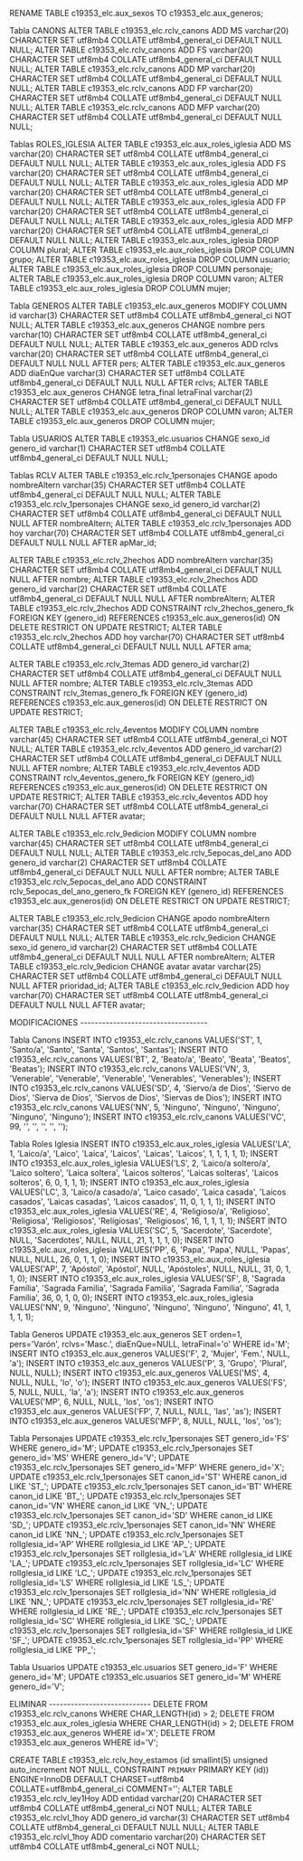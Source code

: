 RENAME TABLE c19353_elc.aux_sexos TO c19353_elc.aux_generos;

Tabla CANONS
ALTER TABLE c19353_elc.rclv_canons ADD MS varchar(20) CHARACTER SET utf8mb4 COLLATE utf8mb4_general_ci DEFAULT NULL NULL;
ALTER TABLE c19353_elc.rclv_canons ADD FS varchar(20) CHARACTER SET utf8mb4 COLLATE utf8mb4_general_ci DEFAULT NULL NULL;
ALTER TABLE c19353_elc.rclv_canons ADD MP varchar(20) CHARACTER SET utf8mb4 COLLATE utf8mb4_general_ci DEFAULT NULL NULL;
ALTER TABLE c19353_elc.rclv_canons ADD FP varchar(20) CHARACTER SET utf8mb4 COLLATE utf8mb4_general_ci DEFAULT NULL NULL;
ALTER TABLE c19353_elc.rclv_canons ADD MFP varchar(20) CHARACTER SET utf8mb4 COLLATE utf8mb4_general_ci DEFAULT NULL NULL;

Tablas ROLES_IGLESIA
ALTER TABLE c19353_elc.aux_roles_iglesia ADD MS varchar(20) CHARACTER SET utf8mb4 COLLATE utf8mb4_general_ci DEFAULT NULL NULL;
ALTER TABLE c19353_elc.aux_roles_iglesia ADD FS varchar(20) CHARACTER SET utf8mb4 COLLATE utf8mb4_general_ci DEFAULT NULL NULL;
ALTER TABLE c19353_elc.aux_roles_iglesia ADD MP varchar(20) CHARACTER SET utf8mb4 COLLATE utf8mb4_general_ci DEFAULT NULL NULL;
ALTER TABLE c19353_elc.aux_roles_iglesia ADD FP varchar(20) CHARACTER SET utf8mb4 COLLATE utf8mb4_general_ci DEFAULT NULL NULL;
ALTER TABLE c19353_elc.aux_roles_iglesia ADD MFP varchar(20) CHARACTER SET utf8mb4 COLLATE utf8mb4_general_ci DEFAULT NULL NULL;
ALTER TABLE c19353_elc.aux_roles_iglesia DROP COLUMN plural;
ALTER TABLE c19353_elc.aux_roles_iglesia DROP COLUMN grupo;
ALTER TABLE c19353_elc.aux_roles_iglesia DROP COLUMN usuario;
ALTER TABLE c19353_elc.aux_roles_iglesia DROP COLUMN personaje;
ALTER TABLE c19353_elc.aux_roles_iglesia DROP COLUMN varon;
ALTER TABLE c19353_elc.aux_roles_iglesia DROP COLUMN mujer;

Tabla GENEROS
ALTER TABLE c19353_elc.aux_generos MODIFY COLUMN id varchar(3) CHARACTER SET utf8mb4 COLLATE utf8mb4_general_ci NOT NULL;
ALTER TABLE c19353_elc.aux_generos CHANGE nombre pers varchar(10) CHARACTER SET utf8mb4 COLLATE utf8mb4_general_ci DEFAULT NULL NULL;
ALTER TABLE c19353_elc.aux_generos ADD rclvs varchar(20) CHARACTER SET utf8mb4 COLLATE utf8mb4_general_ci DEFAULT NULL NULL AFTER pers;
ALTER TABLE c19353_elc.aux_generos ADD diaEnQue varchar(3) CHARACTER SET utf8mb4 COLLATE utf8mb4_general_ci DEFAULT NULL NULL AFTER rclvs;
ALTER TABLE c19353_elc.aux_generos CHANGE letra_final letraFinal varchar(2) CHARACTER SET utf8mb4 COLLATE utf8mb4_general_ci DEFAULT NULL NULL;
ALTER TABLE c19353_elc.aux_generos DROP COLUMN varon;
ALTER TABLE c19353_elc.aux_generos DROP COLUMN mujer;

Tabla USUARIOS
ALTER TABLE c19353_elc.usuarios CHANGE sexo_id genero_id varchar(1) CHARACTER SET utf8mb4 COLLATE utf8mb4_general_ci DEFAULT NULL NULL;

Tablas RCLV
ALTER TABLE c19353_elc.rclv_1personajes CHANGE apodo nombreAltern varchar(35) CHARACTER SET utf8mb4 COLLATE utf8mb4_general_ci DEFAULT NULL NULL;
ALTER TABLE c19353_elc.rclv_1personajes CHANGE sexo_id genero_id varchar(2) CHARACTER SET utf8mb4 COLLATE utf8mb4_general_ci DEFAULT NULL NULL AFTER nombreAltern;
ALTER TABLE c19353_elc.rclv_1personajes ADD hoy varchar(70) CHARACTER SET utf8mb4 COLLATE utf8mb4_general_ci DEFAULT NULL NULL AFTER apMar_id;

ALTER TABLE c19353_elc.rclv_2hechos ADD nombreAltern varchar(35) CHARACTER SET utf8mb4 COLLATE utf8mb4_general_ci DEFAULT NULL NULL AFTER nombre;
ALTER TABLE c19353_elc.rclv_2hechos ADD genero_id varchar(2) CHARACTER SET utf8mb4 COLLATE utf8mb4_general_ci DEFAULT NULL NULL AFTER nombreAltern;
ALTER TABLE c19353_elc.rclv_2hechos ADD CONSTRAINT rclv_2hechos_genero_fk FOREIGN KEY (genero_id) REFERENCES c19353_elc.aux_generos(id) ON DELETE RESTRICT ON UPDATE RESTRICT;
ALTER TABLE c19353_elc.rclv_2hechos ADD hoy varchar(70) CHARACTER SET utf8mb4 COLLATE utf8mb4_general_ci DEFAULT NULL NULL AFTER ama;

ALTER TABLE c19353_elc.rclv_3temas ADD genero_id varchar(2) CHARACTER SET utf8mb4 COLLATE utf8mb4_general_ci DEFAULT NULL NULL AFTER nombre;
ALTER TABLE c19353_elc.rclv_3temas ADD CONSTRAINT rclv_3temas_genero_fk FOREIGN KEY (genero_id) REFERENCES c19353_elc.aux_generos(id) ON DELETE RESTRICT ON UPDATE RESTRICT;

ALTER TABLE c19353_elc.rclv_4eventos MODIFY COLUMN nombre varchar(45) CHARACTER SET utf8mb4 COLLATE utf8mb4_general_ci NOT NULL;
ALTER TABLE c19353_elc.rclv_4eventos ADD genero_id varchar(2) CHARACTER SET utf8mb4 COLLATE utf8mb4_general_ci DEFAULT NULL NULL AFTER nombre;
ALTER TABLE c19353_elc.rclv_4eventos ADD CONSTRAINT rclv_4eventos_genero_fk FOREIGN KEY (genero_id) REFERENCES c19353_elc.aux_generos(id) ON DELETE RESTRICT ON UPDATE RESTRICT;
ALTER TABLE c19353_elc.rclv_4eventos ADD hoy varchar(70) CHARACTER SET utf8mb4 COLLATE utf8mb4_general_ci DEFAULT NULL NULL AFTER avatar;

ALTER TABLE c19353_elc.rclv_9edicion MODIFY COLUMN nombre varchar(45) CHARACTER SET utf8mb4 COLLATE utf8mb4_general_ci DEFAULT NULL NULL;
ALTER TABLE c19353_elc.rclv_5epocas_del_ano ADD genero_id varchar(2) CHARACTER SET utf8mb4 COLLATE utf8mb4_general_ci DEFAULT NULL NULL AFTER nombre;
ALTER TABLE c19353_elc.rclv_5epocas_del_ano ADD CONSTRAINT rclv_5epocas_del_ano_genero_fk FOREIGN KEY (genero_id) REFERENCES c19353_elc.aux_generos(id) ON DELETE RESTRICT ON UPDATE RESTRICT;

ALTER TABLE c19353_elc.rclv_9edicion CHANGE apodo nombreAltern varchar(35) CHARACTER SET utf8mb4 COLLATE utf8mb4_general_ci DEFAULT NULL NULL;
ALTER TABLE c19353_elc.rclv_9edicion CHANGE sexo_id genero_id varchar(2) CHARACTER SET utf8mb4 COLLATE utf8mb4_general_ci DEFAULT NULL NULL AFTER nombreAltern;
ALTER TABLE c19353_elc.rclv_9edicion CHANGE avatar avatar varchar(25) CHARACTER SET utf8mb4 COLLATE utf8mb4_general_ci DEFAULT NULL NULL AFTER prioridad_id;
ALTER TABLE c19353_elc.rclv_9edicion ADD hoy varchar(70) CHARACTER SET utf8mb4 COLLATE utf8mb4_general_ci DEFAULT NULL NULL AFTER avatar;

MODIFICACIONES -----------------------------------

Tabla Canons
INSERT INTO c19353_elc.rclv_canons VALUES('ST', 1, 'Santo/a', 'Santo', 'Santa', 'Santos', 'Santas');
INSERT INTO c19353_elc.rclv_canons VALUES('BT', 2, 'Beato/a', 'Beato', 'Beata', 'Beatos', 'Beatas');
INSERT INTO c19353_elc.rclv_canons VALUES('VN', 3, 'Venerable', 'Venerable', 'Venerable', 'Venerables', 'Venerables');
INSERT INTO c19353_elc.rclv_canons VALUES('SD', 4, 'Siervo/a de Dios', 'Siervo de Dios', 'Sierva de Dios', 'Siervos de Dios', 'Siervas de Dios');
INSERT INTO c19353_elc.rclv_canons VALUES('NN', 5, 'Ninguno', 'Ninguno', 'Ninguno', 'Ninguno', 'Ninguno');
INSERT INTO c19353_elc.rclv_canons VALUES('VC', 99, '', '', '', '', '');

Tabla Roles Iglesia
INSERT INTO c19353_elc.aux_roles_iglesia VALUES('LA', 1, 'Laico/a', 'Laico', 'Laica', 'Laicos', 'Laicas', 'Laicos', 1, 1, 1, 1, 1);
INSERT INTO c19353_elc.aux_roles_iglesia VALUES('LS', 2, 'Laico/a soltero/a', 'Laico soltero', 'Laica soltera', 'Laicos solteros', 'Laicas solteras', 'Laicos solteros', 6, 0, 1, 1, 1);
INSERT INTO c19353_elc.aux_roles_iglesia VALUES('LC', 3, 'Laico/a casado/a', 'Laico casado', 'Laica casada', 'Laicos casados', 'Laicas casadas', 'Laicos casados', 11, 0, 1, 1, 1);
INSERT INTO c19353_elc.aux_roles_iglesia VALUES('RE', 4, 'Religioso/a', 'Religioso', 'Religiosa', 'Religiosos', 'Religiosas', 'Religiosos', 16, 1, 1, 1, 1);
INSERT INTO c19353_elc.aux_roles_iglesia VALUES('SC', 5, 'Sacerdote', 'Sacerdote', NULL, 'Sacerdotes', NULL, NULL, 21, 1, 1, 1, 0);
INSERT INTO c19353_elc.aux_roles_iglesia VALUES('PP', 6, 'Papa', 'Papa', NULL, 'Papas', NULL, NULL, 26, 0, 1, 1, 0);
INSERT INTO c19353_elc.aux_roles_iglesia VALUES('AP', 7, 'Apóstol', 'Apóstol', NULL, 'Apóstoles', NULL, NULL, 31, 0, 1, 1, 0);
INSERT INTO c19353_elc.aux_roles_iglesia VALUES('SF', 8, 'Sagrada Familia', 'Sagrada Familia', 'Sagrada Familia', 'Sagrada Familia', 'Sagrada Familia', 36, 0, 1, 0, 0);
INSERT INTO c19353_elc.aux_roles_iglesia VALUES('NN', 9, 'Ninguno', 'Ninguno', 'Ninguno', 'Ninguno', 'Ninguno', 41, 1, 1, 1, 1);

Tabla Generos
UPDATE c19353_elc.aux_generos SET orden=1, pers='Varón', rclvs='Masc.', diaEnQue=NULL, letraFinal='o' WHERE id='M';
INSERT INTO c19353_elc.aux_generos VALUES('F', 2, 'Mujer', 'Fem.', NULL, 'a');
INSERT INTO c19353_elc.aux_generos VALUES('P', 3, 'Grupo', 'Plural', NULL, NULL);
INSERT INTO c19353_elc.aux_generos VALUES('MS', 4, NULL, NULL, 'lo', 'o');
INSERT INTO c19353_elc.aux_generos VALUES('FS', 5, NULL, NULL, 'la', 'a');
INSERT INTO c19353_elc.aux_generos VALUES('MP', 6, NULL, NULL, 'los', 'os');
INSERT INTO c19353_elc.aux_generos VALUES('FP', 7, NULL, NULL, 'las', 'as');
INSERT INTO c19353_elc.aux_generos VALUES('MFP', 8, NULL, NULL, 'los', 'os');

Tabla Personajes
UPDATE c19353_elc.rclv_1personajes SET genero_id='FS' WHERE genero_id='M';
UPDATE c19353_elc.rclv_1personajes SET genero_id='MS' WHERE genero_id='V';
UPDATE c19353_elc.rclv_1personajes SET genero_id='MFP' WHERE genero_id='X';
UPDATE c19353_elc.rclv_1personajes SET canon_id='ST' WHERE canon_id LIKE 'ST_';
UPDATE c19353_elc.rclv_1personajes SET canon_id='BT' WHERE canon_id LIKE 'BT_';
UPDATE c19353_elc.rclv_1personajes SET canon_id='VN' WHERE canon_id LIKE 'VN_';
UPDATE c19353_elc.rclv_1personajes SET canon_id='SD' WHERE canon_id LIKE 'SD_';
UPDATE c19353_elc.rclv_1personajes SET canon_id='NN' WHERE canon_id LIKE 'NN_';
UPDATE c19353_elc.rclv_1personajes SET rolIglesia_id='AP' WHERE rolIglesia_id LIKE 'AP_';
UPDATE c19353_elc.rclv_1personajes SET rolIglesia_id='LA' WHERE rolIglesia_id LIKE 'LA_';
UPDATE c19353_elc.rclv_1personajes SET rolIglesia_id='LC' WHERE rolIglesia_id LIKE 'LC_';
UPDATE c19353_elc.rclv_1personajes SET rolIglesia_id='LS' WHERE rolIglesia_id LIKE 'LS_';
UPDATE c19353_elc.rclv_1personajes SET rolIglesia_id='NN' WHERE rolIglesia_id LIKE 'NN_';
UPDATE c19353_elc.rclv_1personajes SET rolIglesia_id='RE' WHERE rolIglesia_id LIKE 'RE_';
UPDATE c19353_elc.rclv_1personajes SET rolIglesia_id='SC' WHERE rolIglesia_id LIKE 'SC_';
UPDATE c19353_elc.rclv_1personajes SET rolIglesia_id='SF' WHERE rolIglesia_id LIKE 'SF_';
UPDATE c19353_elc.rclv_1personajes SET rolIglesia_id='PP' WHERE rolIglesia_id LIKE 'PP_';

Tabla Usuarios
UPDATE c19353_elc.usuarios SET genero_id='F' WHERE genero_id='M';
UPDATE c19353_elc.usuarios SET genero_id='M' WHERE genero_id='V';

ELIMINAR ----------------------------
DELETE FROM c19353_elc.rclv_canons WHERE CHAR_LENGTH(id) > 2;
DELETE FROM c19353_elc.aux_roles_iglesia WHERE CHAR_LENGTH(id) > 2;
DELETE FROM c19353_elc.aux_generos WHERE id='X';
DELETE FROM c19353_elc.aux_generos WHERE id='V';

CREATE TABLE c19353_elc.rclv_hoy_estamos (id smallint(5) unsigned auto_increment NOT NULL, CONSTRAINT `PRIMARY` PRIMARY KEY (id))
ENGINE=InnoDB DEFAULT CHARSET=utf8mb4 COLLATE=utf8mb4_general_ci COMMENT='';
ALTER TABLE c19353_elc.rclv_ley1Hoy ADD entidad varchar(20) CHARACTER SET utf8mb4 COLLATE utf8mb4_general_ci NOT NULL;
ALTER TABLE c19353_elc.rclvl_1hoy ADD genero_id varchar(3) CHARACTER SET utf8mb4 COLLATE utf8mb4_general_ci DEFAULT NULL NULL;
ALTER TABLE c19353_elc.rclvl_1hoy ADD comentario varchar(20) CHARACTER SET utf8mb4 COLLATE utf8mb4_general_ci NOT NULL;
